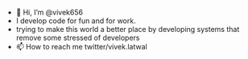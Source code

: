 - 👋 Hi, I’m @vivek656
- I develop code for fun and for work.
- trying to make this world a better place by developing systems that remove some stressed of developers
- 📫 How to reach me twitter/vivek.latwal

<!---
vivek656/vivek656 is a ✨ special ✨ repository because its `README.md` (this file) appears on your GitHub profile.
You can click the Preview link to take a look at your changes.
--->
